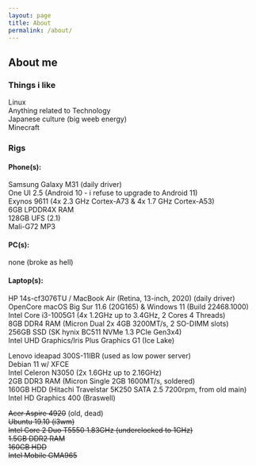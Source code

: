 ```yaml
---
layout: page
title: About
permalink: /about/
---
```


## About me
### Things i like

Linux  
Anything related to Technology  
Japanese culture (big weeb energy)  
Minecraft  

### Rigs

#### Phone(s):

Samsung Galaxy M31 (daily driver)  
One UI 2.5 (Android 10 - i refuse to upgrade to Android 11)  
Exynos 9611 (4x 2.3 GHz Cortex-A73 & 4x 1.7 GHz Cortex-A53)  
6GB LPDDR4X RAM  
128GB UFS (2.1)  
Mali-G72 MP3

#### PC(s):

none (broke as hell)

#### Laptop(s):

HP 14s-cf3076TU / MacBook Air (Retina, 13-inch, 2020) (daily driver)  
OpenCore macOS Big Sur 11.6 (20G165) & Windows 11 (Build 22468.1000)  
Intel Core i3-1005G1 (4x 1.2GHz up to 3.4GHz, 2 Cores 4 Threads)  
8GB DDR4 RAM (Micron Dual 2x 4GB 3200MT/s, 2 SO-DIMM slots)  
256GB SSD (SK hynix BC511 NVMe 1.3 PCIe Gen3x4)  
Intel UHD Graphics/Iris Plus Graphics G1 (Ice Lake)

Lenovo ideapad 300S-11IBR (used as low power server)  
Debian 11 w/ XFCE  
Intel Celeron N3050 (2x 1.6GHz up to 2.16GHz)  
2GB DDR3 RAM (Micron Single 2GB 1600MT/s, soldered)  
160GB HDD (Hitachi Travelstar 5K250 SATA 2.5 7200rpm, from old main)  
Intel HD Graphics 400 (Braswell)

~~Acer Aspire 4920~~ (old, dead)  
~~Ubuntu 19.10 (i3wm)~~  
~~Intel Core 2 Duo T5550 1.83GHz (underclocked to 1GHz)~~  
~~1.5GB DDR2 RAM~~  
~~160GB HDD~~  
~~Intel Mobile GMA965~~
